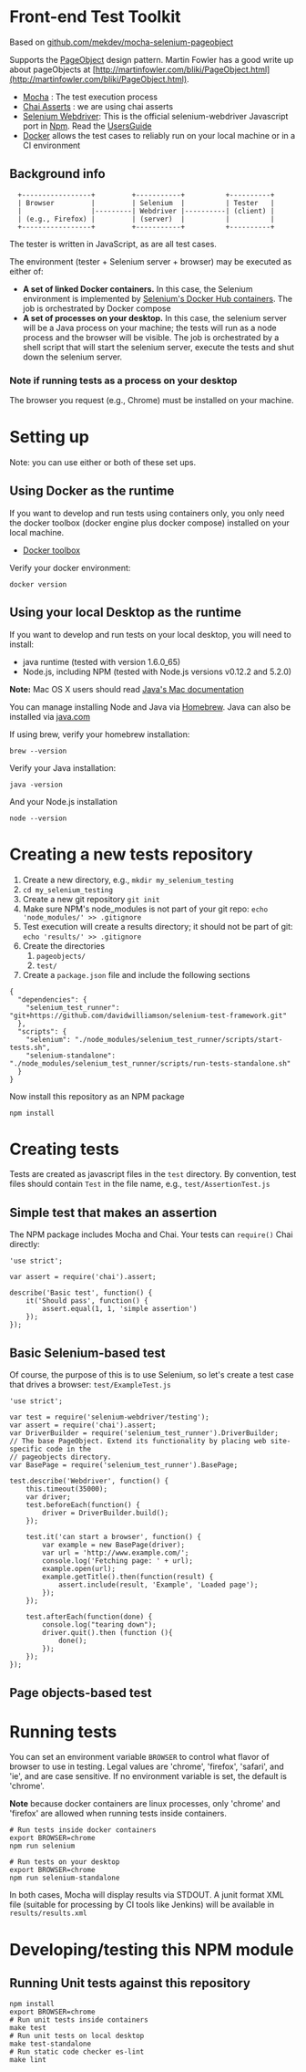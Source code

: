# Front-end Test Toolkit

Based on [github.com/mekdev/mocha-selenium-pageobject](https://github.com/mekdev/mocha-selenium-pageobject)

Supports the [PageObject](https://code.google.com/p/selenium/wiki/PageObjects)
design pattern. Martin Fowler has a good write up about pageObjects at
[http://martinfowler.com/bliki/PageObject.html](http://martinfowler.com/bliki/PageObject.html).

- [Mocha](http://mochajs.org/) : The test execution process
- [Chai Asserts](http://chaijs.com/) : we are using chai asserts
- [Selenium Webdriver](https://www.npmjs.com/package/selenium-webdriver): This is the
official selenium-webdriver Javascript port in [Npm](https://www.npmjs.com/). Read the [UsersGuide](https://code.google.com/p/selenium/wiki/WebDriverJs)
- [Docker](www.docker.com) allows the test cases to reliably run on your local machine or in a CI environment

## Background info

```
  +-----------------+         +-----------+          +----------+
  | Browser         |         | Selenium  |          | Tester   |
  |                 |---------| Webdriver |----------| (client) |
  | (e.g., Firefox) |         | (server)  |          |          |
  +-----------------+         +-----------+          +----------+
```
The tester is written in JavaScript, as are all test cases.

The environment (tester + Selenium server + browser) may be executed as either of:
- **A set of linked Docker containers.** In this case, the Selenium environment is implemented by
[Selenium's Docker Hub containers](https://hub.docker.com/u/selenium/). The job is orchestrated by Docker compose
- **A set of processes on your desktop.** In this case, the selenium server will be a Java process on your machine;
the tests will run as a node process and the browser will be visible. The job is orchestrated by a shell script
that will start the selenium server, execute the tests and shut down the selenium server.

### Note if running tests as a process on your desktop
The browser you request (e.g., Chrome) must be installed on your machine.

# Setting up
Note: you can use either or both of these set ups.

## Using Docker as the runtime
If you want to develop and run tests using containers only, you only need the docker toolbox
(docker engine plus docker compose) installed on your local machine.
- [Docker toolbox](https://www.docker.com/docker-toolbox)

Verify your docker environment:

`docker version`

## Using your local Desktop as the runtime

If you want to develop and run tests on your local desktop, you will need to install:
- java runtime (tested with version 1.6.0_65)
- Node.js, including NPM  (tested with Node.js versions v0.12.2 and 5.2.0)

**Note:** Mac OS X users should read [Java's Mac documentation](https://www.java.com/en/download/faq/java_mac.xml)

You can manage installing Node and Java via [Homebrew](http://brew.sh/).
Java can also be installed via [java.com](https://www.java.com/en/download/help/mac_install.xml)

If using brew, verify your homebrew installation:

`brew --version`

Verify your Java installation:

`java -version`

And your Node.js installation

`node --version`

# Creating a new tests repository
1. Create a new directory, e.g., `mkdir my_selenium_testing`
1. `cd my_selenium_testing`
1. Create a new git repository `git init`
1. Make sure NPM's node_modules is not part of your git repo: `echo 'node_modules/' >> .gitignore`
1. Test execution will create a results directory; it should not be part of git: `echo 'results/' >> .gitignore`
1. Create the directories
    1. `pageobjects/`
    1. `test/`
1. Create a `package.json` file and include the following sections
```
{
  "dependencies": {
    "selenium_test_runner": "git+https://github.com/davidwilliamson/selenium-test-framework.git"
  },
  "scripts": {
    "selenium": "./node_modules/selenium_test_runner/scripts/start-tests.sh",
    "selenium-standalone": "./node_modules/selenium_test_runner/scripts/run-tests-standalone.sh"
  }
}
```
Now install this repository as an NPM package

`npm install`

# Creating tests
Tests are created as javascript files in the `test` directory.
By convention, test files should contain `Test` in the file name, e.g., `test/AssertionTest.js`

## Simple test that makes an assertion
The NPM package includes Mocha and Chai. Your tests can `require()` Chai directly:
```
'use strict';

var assert = require('chai').assert;

describe('Basic test', function() {
    it('Should pass', function() {
        assert.equal(1, 1, 'simple assertion')
    });
});
```

## Basic Selenium-based test
Of course, the purpose of this is to use Selenium, so let's create a test case that drives a browser:
`test/ExampleTest.js`
```
'use strict';

var test = require('selenium-webdriver/testing');
var assert = require('chai').assert;
var DriverBuilder = require('selenium_test_runner').DriverBuilder;
// The base PageObject. Extend its functionality by placing web site-specific code in the
// pageobjects directory.
var BasePage = require('selenium_test_runner').BasePage;

test.describe('Webdriver', function() {
    this.timeout(35000);
    var driver;
    test.beforeEach(function() {
        driver = DriverBuilder.build();
    });

    test.it('can start a browser', function() {
        var example = new BasePage(driver);
        var url = 'http://www.example.com/';
        console.log('Fetching page: ' + url);
        example.open(url);
        example.getTitle().then(function(result) {
            assert.include(result, 'Example', 'Loaded page');
        });
    });

    test.afterEach(function(done) {
        console.log("tearing down");
        driver.quit().then (function (){
            done();
        });
    });
});
```
## Page objects-based test

# Running tests
You can set an environment variable `BROWSER` to control what flavor of browser to use in testing.
Legal values are 'chrome', 'firefox', 'safari', and 'ie', and are case sensitive. If no environment
variable is set, the default is 'chrome'.

**Note** because docker containers are linux processes, only 'chrome' and 'firefox' are allowed when
running tests inside containers.
```
# Run tests inside docker containers
export BROWSER=chrome
npm run selenium
```
```
# Run tests on your desktop
export BROWSER=chrome
npm run selenium-standalone
```
In both cases, Mocha will display results via STDOUT.
A junit format XML file (suitable for processing by CI tools like Jenkins) will be
available in `results/results.xml`

# Developing/testing this NPM module
## Running Unit tests against this repository
```
npm install
export BROWSER=chrome
# Run unit tests inside containers
make test
# Run unit tests on local desktop
make test-standalone
# Run static code checker es-lint
make lint
```
